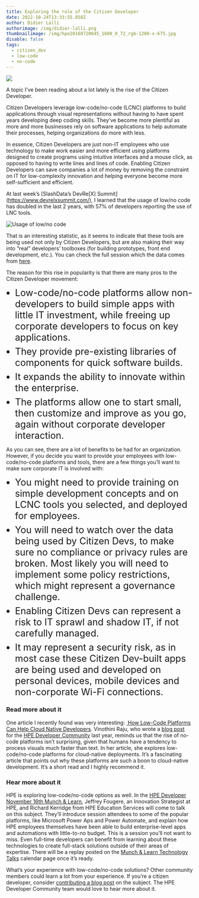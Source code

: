 ```yaml
---
title: Exploring the role of the Citizen Developer
date: 2022-10-24T13:33:55.858Z
author: Didier Lalli
authorimage: /img/didier-lalli.png
thumbnailimage: /img/hpe20160720045_1600_0_72_rgb-1200-x-675.jpg
disable: false
tags:
  - citizen_dev
  - low-code
  - no-code
---
```

<style>
ul li{
  font-size:25px;
  list-style-position: outside;
  margin-bottom:8px;
}
</style>

![](/img/hpe20160720045_1600_0_72_rgb-1200-x-675.jpg)

A topic I’ve been reading about a lot lately is the rise of the Citizen Developer.

Citizen Developers leverage low-code/no-code (LCNC) platforms to build applications through visual representations without having to have spent years developing deep coding skills. They’ve become more plentiful as more and more businesses rely on software applications to help automate their processes, helping organizations do more with less.

In essence, Citizen Developers are just non-IT employees who use technology to make work easier and more efficient using platforms designed to create programs using intuitive interfaces and a mouse click, as opposed to having to write lines and lines of code. Enabling Citizen Developers can save companies a lot of money by removing the constraint on IT for low-complexity innovation and helping everyone become more self-sufficient and efficient.

At last week’s \[SlashData’s DevRe[X] Summit](https://www.devrelxsummit.com/), I learned that the usage of low/no code has doubled in the last 2 years, with 57% of developers reporting the use of LNC tools. 

![Usage of low/no code](/img/usage-of-low-no-code.png)

That is an interesting statistic, as it seems to indicate that these tools are being used not only by Citizen Developers, but are also making their way into “real” developers’ toolboxes (for building prototypes, front end development, etc.). You can check the full session which the data comes from [here](https://youtu.be/Up-N5x6NCps).

The reason for this rise in popularity is that there are many pros to the Citizen Developer movement:

* Low-code/no-code platforms allow non-developers to build simple apps with little IT investment, while freeing up corporate developers to focus on key applications.
* They provide pre-existing libraries of components for quick software builds.
* It expands the ability to innovate within the enterprise.
* The platforms allow one to start small, then customize and improve as you go, again without corporate developer interaction.

As you can see, there are a lot of benefits to be had for an organization. However, if you decide you want to provide your employees with low-code/no-code platforms and tools, there are a few things you’ll want to make sure corporate IT is involved with:

* You might need to provide training on simple development concepts and on LCNC tools you selected, and deployed for employees.
* You will need to watch over the data being used by Citizen Devs, to make sure no compliance or privacy rules are broken. Most likely you will need to implement some policy restrictions, which might represent a governance challenge.
* Enabling Citizen Devs can represent a risk to IT sprawl and shadow IT, if not carefully managed.
* It may represent a security risk, as in most case these Citizen Dev-built apps are being used and developed on personal devices, mobile devices and non-corporate Wi-Fi connections.

### Read more about it

One article I recently found was very interesting: [ How Low-Code Platforms Can Help Cloud Native Developers](https://thenewstack.io/how-low-code-platforms-can-help-cloud-native-developers/). Vinothini Raju, who wrote a [blog post](https://developer.hpe.com/blog/autopilot-kubernetes-deployments-on-hpe-ezmeral-runtime-enterprise/) for the [HPE Developer Community](https://developer.hpe.com/) last year, reminds us that the rise of no-code platforms isn’t surprising, given that humans have a tendency to process visuals much faster than text. In her article, she explores low-code/no-code platforms for cloud-native deployments. It’s a fascinating article that points out why these platforms are such a boon to cloud-native development. It’s a short read and I highly recommend it.

### Hear more about it

HPE is exploring low-code/no-code options as well. In the [HPE Developer November 16th Munch & Learn](https://hpe.zoom.us/webinar/register/8716666192015/WN_8jlRM9SaRKmbT3r1CDNtDw), Jeffrey Fougere, an Innovation Strategist at HPE, and Richard Kerridge from HPE Education Services will come to talk on this subject. They’ll introduce session attendees to some of the popular platforms, like Microsoft Power Aps and Power Automate, and explain how HPE employees themselves have been able to build enterprise-level apps and automations with little-to-no budget. This is a session you’ll not want to miss. Even full-time developers can benefit from learning about these technologies to create full-stack solutions outside of their areas of expertise. There will be a replay posted on the [Munch & Learn Technology Talks](https://developer.hpe.com/campaign/munch-and-learn) calendar page once it’s ready.

What’s your experience with low-code/no-code solutions? Other community members could learn a lot from your experience. If you’re a citizen developer, consider [contributing a blog post](https://developer.hpe.com/contribute) on the subject. The HPE Developer Community team would love to hear more about it.